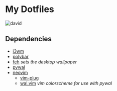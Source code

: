 # My Dotfiles

![david](https://user-images.githubusercontent.com/55568329/74489046-282bf400-4f18-11ea-9913-1d9a637f9104.png)


## Dependencies
 * [i3wm](https://i3wm.org/)<br/>
 * [polybar](https://github.com/polybar/polybar)<br/>
 * [feh](https://wiki.archlinux.org/index.php/Feh) *sets the desktop wallpaper*<br/>
 * [pywal](https://github.com/dylanaraps/pywal)<br/>
 * [neovim](https://github.com/neovim/neovim)<br/>
	* [vim-plug](https://github.com/junegunn/vim-plug)<br/>
	* [wal.vim](https://github.com/dylanaraps/wal.vim) *vim colorscheme for use with pywal*<br/>
